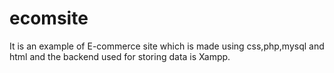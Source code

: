 # ecomsite
It is an example of E-commerce site which is made using css,php,mysql and html and the backend used for storing data is Xampp.
